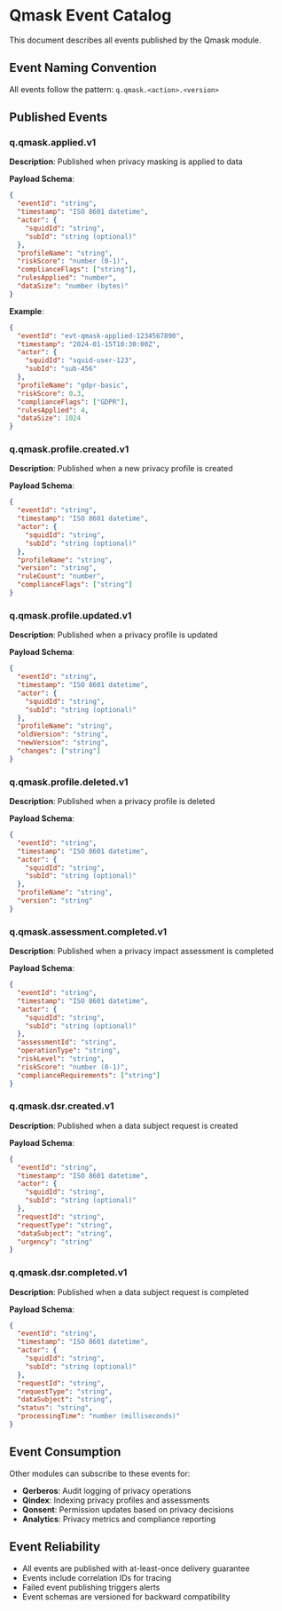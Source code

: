 # Qmask Event Catalog

This document describes all events published by the Qmask module.

## Event Naming Convention

All events follow the pattern: `q.qmask.<action>.<version>`

## Published Events

### q.qmask.applied.v1

**Description**: Published when privacy masking is applied to data

**Payload Schema**:
```json
{
  "eventId": "string",
  "timestamp": "ISO 8601 datetime",
  "actor": {
    "squidId": "string",
    "subId": "string (optional)"
  },
  "profileName": "string",
  "riskScore": "number (0-1)",
  "complianceFlags": ["string"],
  "rulesApplied": "number",
  "dataSize": "number (bytes)"
}
```

**Example**:
```json
{
  "eventId": "evt-qmask-applied-1234567890",
  "timestamp": "2024-01-15T10:30:00Z",
  "actor": {
    "squidId": "squid-user-123",
    "subId": "sub-456"
  },
  "profileName": "gdpr-basic",
  "riskScore": 0.3,
  "complianceFlags": ["GDPR"],
  "rulesApplied": 4,
  "dataSize": 1024
}
```

### q.qmask.profile.created.v1

**Description**: Published when a new privacy profile is created

**Payload Schema**:
```json
{
  "eventId": "string",
  "timestamp": "ISO 8601 datetime",
  "actor": {
    "squidId": "string",
    "subId": "string (optional)"
  },
  "profileName": "string",
  "version": "string",
  "ruleCount": "number",
  "complianceFlags": ["string"]
}
```

### q.qmask.profile.updated.v1

**Description**: Published when a privacy profile is updated

**Payload Schema**:
```json
{
  "eventId": "string",
  "timestamp": "ISO 8601 datetime",
  "actor": {
    "squidId": "string",
    "subId": "string (optional)"
  },
  "profileName": "string",
  "oldVersion": "string",
  "newVersion": "string",
  "changes": ["string"]
}
```

### q.qmask.profile.deleted.v1

**Description**: Published when a privacy profile is deleted

**Payload Schema**:
```json
{
  "eventId": "string",
  "timestamp": "ISO 8601 datetime",
  "actor": {
    "squidId": "string",
    "subId": "string (optional)"
  },
  "profileName": "string",
  "version": "string"
}
```

### q.qmask.assessment.completed.v1

**Description**: Published when a privacy impact assessment is completed

**Payload Schema**:
```json
{
  "eventId": "string",
  "timestamp": "ISO 8601 datetime",
  "actor": {
    "squidId": "string",
    "subId": "string (optional)"
  },
  "assessmentId": "string",
  "operationType": "string",
  "riskLevel": "string",
  "riskScore": "number (0-1)",
  "complianceRequirements": ["string"]
}
```

### q.qmask.dsr.created.v1

**Description**: Published when a data subject request is created

**Payload Schema**:
```json
{
  "eventId": "string",
  "timestamp": "ISO 8601 datetime",
  "actor": {
    "squidId": "string",
    "subId": "string (optional)"
  },
  "requestId": "string",
  "requestType": "string",
  "dataSubject": "string",
  "urgency": "string"
}
```

### q.qmask.dsr.completed.v1

**Description**: Published when a data subject request is completed

**Payload Schema**:
```json
{
  "eventId": "string",
  "timestamp": "ISO 8601 datetime",
  "actor": {
    "squidId": "string",
    "subId": "string (optional)"
  },
  "requestId": "string",
  "requestType": "string",
  "dataSubject": "string",
  "status": "string",
  "processingTime": "number (milliseconds)"
}
```

## Event Consumption

Other modules can subscribe to these events for:

- **Qerberos**: Audit logging of privacy operations
- **Qindex**: Indexing privacy profiles and assessments
- **Qonsent**: Permission updates based on privacy decisions
- **Analytics**: Privacy metrics and compliance reporting

## Event Reliability

- All events are published with at-least-once delivery guarantee
- Events include correlation IDs for tracing
- Failed event publishing triggers alerts
- Event schemas are versioned for backward compatibility
